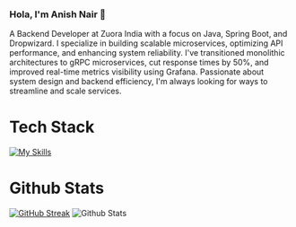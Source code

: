 ### Hola, I'm Anish Nair 👋


A Backend Developer at Zuora India with a focus on Java, Spring Boot, and Dropwizard. I specialize in building scalable microservices, optimizing API performance, and enhancing system reliability. I've transitioned monolithic architectures to gRPC microservices, cut response times by 50%, and improved real-time metrics visibility using Grafana. Passionate about system design and backend efficiency, I'm always looking for ways to streamline and scale services.

# Tech Stack
[![My Skills](https://skillicons.dev/icons?i=html,css,js,c,cpp,java,kotlin,spring,hibernate,mysql,maven,git,github,vscode,idea)](https://skillicons.dev)
# Github Stats
[![GitHub Streak](https://streak-stats.demolab.com/?user=anishnair95)](https://git.io/streak-stats)
![Github Stats](https://github-readme-stats.vercel.app/api?username=anishnair95&show_icons=true&hide_border=true&theme=buefy)
<!-- # Profile View -->
<!-- ![](https://komarev.com/ghpvc/?username=anishnair95&color=dc143c) -->
